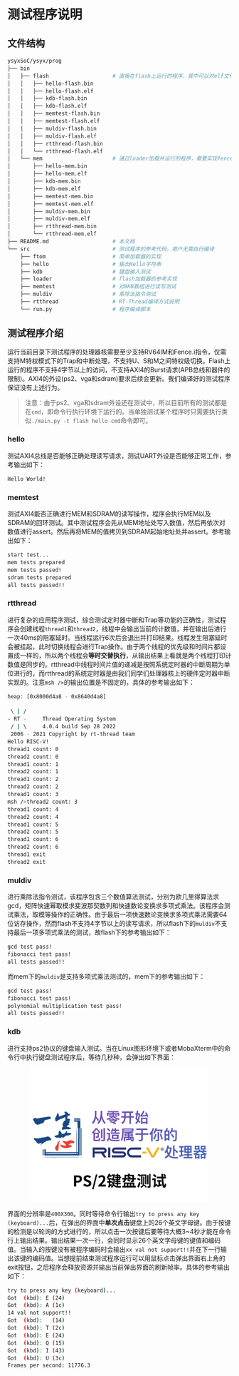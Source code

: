 
# 测试程序说明

## 文件结构

```sh
ysyxSoC/ysyx/prog
├── bin
│   ├── flash                    # 直接在flash上运行的程序，其中可以对elf文件进行反汇编
│   │   ├── hello-flash.bin
│   │   ├── hello-flash.elf
│   │   ├── kdb-flash.bin
│   │   ├── kdb-flash.elf
│   │   ├── memtest-flash.bin
│   │   ├── memtest-flash.elf
│   │   ├── muldiv-flash.bin
│   │   ├── muldiv-flash.elf
│   │   ├── rtthread-flash.bin
│   │   └── rtthread-flash.elf
│   └── mem                      # 通过loader加载并运行的程序，需要实现fence.i指令才能运行
│       ├── hello-mem.bin
│       ├── hello-mem.elf
│       ├── kdb-mem.bin
│       ├── kdb-mem.elf
│       ├── memtest-mem.bin
│       ├── memtest-mem.elf
│       ├── muldiv-mem.bin
│       ├── muldiv-mem.elf
│       ├── rtthread-mem.bin
│       └── rtthread-mem.elf
├── README.md                    # 本文档
└── src                          # 测试程序的参考代码，用户无需自行编译
    ├── ftom                     # 简单加载器的实现
    ├── hello                    # 输出Hello字符串
    ├── kdb                      # 键盘输入测试
    ├── loader                   # flash加载器的参考实现
    ├── memtest                  # 对8KB数组进行读写测试
    ├── muldiv                   # 乘除法指令测试
    ├── rtthread                 # RT-Thread编译方式说明
    └── run.py                   # 程序编译脚本
```

## 测试程序介绍
运行当前目录下测试程序的处理器核需要至少支持RV64IM和Fence.i指令，仅需支持M特权模式下的Trap和中断处理，不支持U、S和M之间特权级切换。Flash上运行的程序不支持4字节以上的访问，不支持AXI4的Burst请求(APB总线和器件的限制)。AXI4的外设(ps2、vga和sdram)要求后续会更新。我们编译好的测试程序保证没有上述行为。
> 注意：由于ps2、vga和sdram外设还在测试中，所以目前所有的测试都是在`cmd`，即命令行执行环境下运行的。当单独测试某个程序时只需要执行类似`./main.py -t flash hello cmd`命令即可。 
### hello
测试AXI4总线是否能够正确处理读写请求，测试UART外设是否能够正常工作，参考输出如下：
```sh
Hello World!
```

### memtest
测试AXI4能否正确进行MEM和SDRAM的读写操作，程序会执行MEM以及SDRAM的回环测试。其中测试程序会先从MEM地址处写入数值，然后再依次对数值进行assert。然后再将MEM的值拷贝到SDRAM起始地址处并assert。参考输出如下：
```sh
start test...
mem tests prepared
mem tests passed!
sdram tests prepared
all tests passed!!
```

### rtthread
进行复杂的应用程序测试，综合测试定时器中断和Trap等功能的正确性，测试程序会创建线程`thread1`和`thread2`，线程中会输出当前的计数值，并在输出后进行一次40ms的阻塞延时。当线程运行6次后会退出并打印结果。线程发生阻塞延时会被挂起，此时切换线程会进行Trap操作。由于两个线程的优先级和时间片都设置成一样的，所以两个线程会**等时交替执行**，从输出结果上看就是两个线程打印计数值是同步的。rtthread中线程时间片值的递减是按照系统定时器的中断周期为单位进行的，而rtthread的系统定时器是由我们同学们处理器核上的硬件定时器中断实现的。注意`msh />`的输出位置是不固定的，具体的参考输出如下：
```sh
heap: [0x8000d4a8 - 0x8640d4a8]

 \ | /
- RT -     Thread Operating System
 / | \     4.0.4 build Sep 28 2022
 2006 - 2021 Copyright by rt-thread team
Hello RISC-V!
thread1 count: 0
thread2 count: 0
thread1 count: 1
thread2 count: 1
thread1 count: 2
thread2 count: 2
thread1 count: 3
msh />thread2 count: 3
thread1 count: 4
thread2 count: 4
thread1 count: 5
thread2 count: 5
thread1 count: 6
thread2 count: 6
thread1 exit
thread2 exit
```
### muldiv
进行乘除法指令测试，该程序包含三个数值算法测试，分别为欧几里得算法求gcd，矩阵快速幂取模求斐波那契数列和快速数论变换求多项式乘法。该程序会测试乘法，取模等操作的正确性。由于最后一项快速数论变换求多项式乘法需要64位访存操作，然而flash不支持4字节以上的读写请求，所以flash下的`muldiv`不支持最后一项多项式乘法的测试，故flash下的参考输出如下：
```sh
gcd test pass!
fibonacci test pass!
all tests passed!!
```
而mem下的`muldiv`是支持多项式乘法测试的，mem下的参考输出如下：
```sh
gcd test pass!
fibonacci test pass!
polynomial multiplication test pass!
all tests passed!!
```

### kdb
进行支持ps2协议的键盘输入测试。当在Linux图形环境下或者MobaXterm中的命令行中执行键盘测试程序后，等待几秒种，会弹出如下界面：
<p align="center"><img src="../sim/asset/kdb.png" width="400"></p>

界面的分辨率是`400X300`。同时等待命令行输出`try to press any key (keyboard)...`后，在弹出的界面中**单次点击**键盘上的26个英文字母键。由于按键的检测是以轮询的方式进行的，所以点击一次按键后要等待大概3~4秒才能在命令行上输出结果。输出结果一次一行，会同时显示26个英文字母键的键值和编码值。当输入的按键没有被程序编码时会输出`xx val not support!!`并在下一行输出该键的编码值。当想提前结束测试程序运行可以用鼠标点击弹出界面右上角的exit按钮，之后程序会释放资源并输出当前弹出界面的刷新帧率。具体的参考输出如下：
```sh
try to press any key (keyboard)...
Got  (kbd): E (24)
Got  (kbd): A (1c)
14 val not support!!
Got  (kbd):   (14)
Got  (kbd): T (2c)
Got  (kbd): E (24)
Got  (kbd): Q (15)
Got  (kbd): I (43)
Got  (kbd): U (3c)
Frames per second: 11776.3
```
